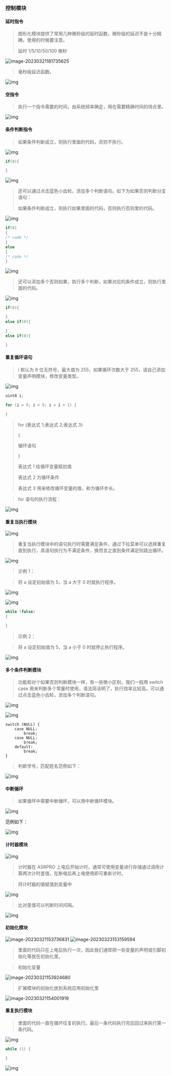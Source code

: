 ### 控制模块<!-- {docsify-ignore} -->

#### 延时指令

 

> 图形化模块提供了常用几种微秒级的延时函数，微秒级的延迟不是十分精确，使用的时候要注意。
>
> 延时 1/5/10/50/100 微秒

![image-20230321181735625](标准模式编程说明_09.assets/image-20230321181735625.png) 

 

> 毫秒级延迟函数。

 ![img](标准模式编程说明_09.assets/wpsBC0.tmp.jpg) 



#### 空指令

 

> 执行一个指令需要的时间，由系统频率确定，用在需要精确时间的场合里。

![img](标准模式编程说明_09.assets/wpsD778.tmp.jpg) 



#### 条件判断指令

 

> 如果条件判断成立，则执行里面的代码，否则不执行。

![img](标准模式编程说明_09.assets/wps69A9.tmp.png)

```c
if(0){

}
```

![img](标准模式编程说明_09.assets/wps69AB.tmp.png) 

 

> 还可以通过点击蓝色小齿轮，添加多个判断语句。如下为如果否则判断分支语句：
>
> 如果条件判断成立，则执行如果里面的代码，否则执行否则里的代码。

![img](标准模式编程说明_09.assets/wps69AC.tmp.png) 

```c
if(0)
{
/* code */
}
else
{
/* code */
}
```

![img](标准模式编程说明_09.assets/wps69BE.tmp.png) 

 

> 还可以添加多个否则如果，执行多个判断，如果对应的条件成立，则执行里面的代码。

![img](标准模式编程说明_09.assets/wps69BF.tmp.png) 



```c
if(0){

}
else if(0){

}
else if(0){

}
```



#### 重复循环语句



> i 默认为 8 位无符号，最大值为 255，如果循环次数大于 255，请自己添加变量声明模块，修改变量类型。

![img](标准模式编程说明_09.assets/wps69D1.tmp.jpg) 



 

```c
uint8 i;

for (i = 0; i < 9; i = i + 1) {
    
}
```



> for (表达式 1;表达式 2;表达式 3)
>
> {
>
> 循环语句
>
> }
>
> 表达式 1 给循环变量赋初值
>
> 表达式 2 为循环条件
>
> 表达式 3 用来修改循环变量的值，称为循环步长。



> for 语句的执行流程：



 ![img](标准模式编程说明_09.assets/wps69D3.tmp.jpg) 




#### 重复当执行模块



  ![img](标准模式编程说明_09.assets/wpsEEBA.tmp.jpg)



> 重复当执行模块中的语句执行时需要满足条件，通过下拉菜单可以选择重复直到执行，其语句执行为不满足条件，换而言之直到条件满足则跳出循环。



 

![img](标准模式编程说明_09.assets/wpsEEBB.tmp.png) 

 

> 示例 1：

> 将 a 设定初始值为 5，当 a 大于 0 时就执行程序。



![img](标准模式编程说明_09.assets/wpsEEBC.tmp.jpg) 



 

![img](标准模式编程说明_09.assets/wpsEEBD.tmp.jpg) 



```c
while (false)
{

}
```

 

 

> 示例 2：

> 将 a 设定初始值为 5，当 a 小于 0 时就停止执行程序。



 

![img](标准模式编程说明_09.assets/wpsEEBF.tmp.jpg) 

 

 

#### 多个条件判断模块



> 功能和对个如果否则判断模块一样，有一些微小区别，我们一般用 switch case 用来判断多个常量时使用，语法简洁明了，执行效率比较高。可以通过点击蓝色小齿轮，添加多个判断语句。



 

![img](标准模式编程说明_09.assets/wps69D6.tmp.jpg) 

 

 ![img](标准模式编程说明_09.assets/wps69D7.tmp.jpg) 





```
switch (NULL) { 
	case NULL: 
		break;
	case NULL: 
		break; 
	default:
 		break;
}
```

 

> 判断学号，匹配姓名范例如下：

 

![img](标准模式编程说明_09.assets/wps69D9.tmp.jpg) 





####  中断循环



> 如果循环中需要中断循环，可以用中断循环模块。



![img](标准模式编程说明_09.assets/wps69D4.tmp.jpg) 



范例如下：

![img](标准模式编程说明_09.assets/wps69D5.tmp.jpg) 



#### 计时器模块

 

![img](标准模式编程说明_09.assets/wpsEEA4.tmp.jpg) 

> 计时器在 ASRPRO 上电后开始计时，通常可使用变量进行存储通过调用计算两次计时差值，在断电后再上电使用即可重新计时。

 

> 将计时器的值赋值到变量中



![img](标准模式编程说明_09.assets/wpsEEA5.tmp.jpg) 



> 比对差值可以判断时间间隔。



![img](标准模式编程说明_09.assets/wpsEEA6.tmp.jpg) 





#### 初始化模块



![image-20230321153736831](标准模式编程说明_09.assets/image-20230321153736831.png) ![image-20230323153159594](func01.assets/image-20230323153159594.png)  

> 里面的代码只在上电后执行一次，因此我们通常把一些变量的声明或引脚初始化等放在初始化里。



> 初始化变量

![image-20230321153924680](标准模式编程说明_09.assets/image-20230321153924680.png) 



> 扩展模块的初始化放到系统应用初始化里

![image-20230321154001919](标准模式编程说明_09.assets/image-20230321154001919.png) 



 

#### 重复执行模块

 

> 里面的代码一直在循环往复的执行。最后一条代码执行完后回过来执行第一条代码。



 ![img](标准模式编程说明_09.assets/wpsEEA7.tmp.jpg) 



```c
while (1) {

}
```



 

![img](标准模式编程说明_09.assets/wpsEEB9.tmp.png) 

 


